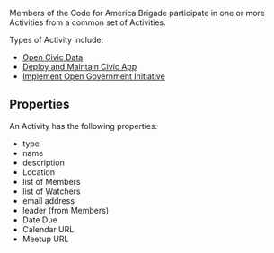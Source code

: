 Members of the Code for America Brigade participate in one or more Activities from a common set of Activities.

Types of Activity include:
* [Open Civic Data](open_civic_data.md)
* [Deploy and Maintain Civic App](deploy_maintain_civic_apps.md)
* [Implement Open Government Initiative](support_open_government_initiative.md)

## Properties
An Activity has the following properties:
* type
* name
* description
* Location
* list of Members
* list of Watchers
* email address
* leader (from Members)
* Date Due
* Calendar URL
* Meetup URL